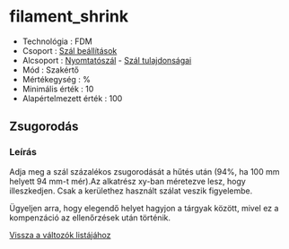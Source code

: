 # filament\_shrink

* Technológia : FDM
* Csoport : [Szál beállítások](../filament_settings/filament_settings.md)
* Alcsoport : [Nyomtatószál](../filament_settings/filament_settings.md#filament) - [Szál tulajdonságai](../filament_settings/filament_settings.md#propriétés-du-filament)
* Mód : Szakértő
* Mértékegység : %
* Minimális érték :  10
* Alapértelmezett érték : 100

## Zsugorodás

### Leírás

Adja meg a szál százalékos zsugorodását a hűtés után \(94%, ha 100 mm helyett 94 mm-t mér\).Az alkatrész xy-ban méretezve lesz, hogy illeszkedjen. Csak a kerülethez használt szálat veszik figyelembe.

Ügyeljen arra, hogy elegendő helyet hagyjon a tárgyak között, mivel ez a kompenzáció az ellenőrzések után történik.

[Vissza a változók listájához](/)

